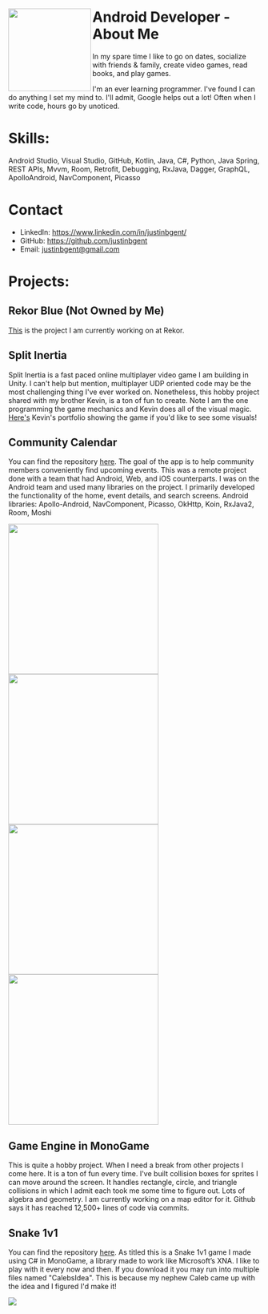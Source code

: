 <h1><img align="left" width="165" style="background:none; border:none; box-shadow:none;" src="Me.png">Android Developer - About Me</h1>
In my spare time I like to go on dates, socialize with friends & family, create video games, read books, and play games.

I'm an ever learning programmer. I've found I can do anything I set my mind to. I'll admit, Google helps out a lot! Often when I write code, hours go by unoticed.





# Skills:
Android Studio, Visual Studio, GitHub, Kotlin, Java, C#, Python, Java Spring, REST APIs, Mvvm, Room, Retrofit, Debugging, RxJava, Dagger, GraphQL, ApolloAndroid, NavComponent, Picasso

# Contact
- LinkedIn: https://www.linkedin.com/in/justinbgent/
- GitHub: https://github.com/justinbgent
- Email: justinbgent@gmail.com

# Projects:
## Rekor Blue (Not Owned by Me)
[This](https://play.google.com/store/apps/details?id=ai.rekor.rekorblue) is the project I am currently working on at Rekor.

## Split Inertia
Split Inertia is a fast paced online multiplayer video game I am building in Unity. I can't help but mention, multiplayer UDP oriented code may be the most challenging thing I've ever worked on. Nonetheless, this hobby project shared with my brother Kevin, is a ton of fun to create. Note I am the one programming the game mechanics and Kevin does all of the visual magic. [Here's](http://www.kevingent.com/p_si.html) Kevin's portfolio showing the game if you'd like to see some visuals!

## Community Calendar
You can find the repository [here](https://github.com/Lambda-School-Labs/community-calendar-android). The goal of the app is to help community members conveniently find upcoming events. This was a remote project done with a team that had Android, Web, and iOS counterparts. I was on the Android team and used many libraries on the project. I primarily developed the functionality of the home, event details, and search screens.
Android libraries: Apollo-Android, NavComponent, Picasso, OkHttp, Koin, RxJava2, Room, Moshi

<img src="MainScreen.png" width = "300"/> <img src="Campfire.png" width = "300"/> <img src="Search.png" width = "300"/>
<img src="Results.png" width = "300"/>

## Game Engine in MonoGame
This is quite a hobby project. When I need a break from other projects I come here. It is a ton of fun every time. I've built collision boxes for sprites I can move around the screen. It handles rectangle, circle, and triangle collisions in which I admit each took me some time to figure out. Lots of algebra and geometry. I am currently working on a map editor for it. Github says it has reached 12,500+ lines of code via commits.

## Snake 1v1
You can find the repository [here](https://github.com/justinbgent/FirstGame). As titled this is a Snake 1v1 game I made using C# in MonoGame, a library made to work like Microsoft’s XNA. I like to play with it every now and then. If you download it you may run into multiple files named "CalebsIdea". This is because my nephew Caleb came up with the idea and I figured I'd make it!

<img src="Snake1v1.png" />
